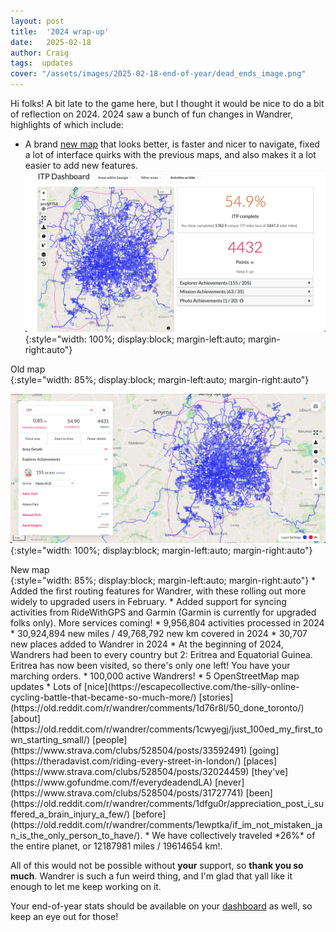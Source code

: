 ```yaml
---
layout: post
title:  '2024 wrap-up'
date:   2025-02-18
author: Craig
tags:  updates
cover: "/assets/images/2025-02-18-end-of-year/dead_ends_image.png"
---
```


Hi folks! A bit late to the game here, but I thought it would be nice to do a bit of reflection on 2024. 2024 saw a bunch of fun changes in Wandrer, highlights of which include:

* A brand [new map](https://wandrer.earth/dashboard/my_places) that looks better, is faster and nicer to navigate, fixed a lot of interface quirks with the previous maps, and also makes it a lot easier to add new features.
![](/assets/images/2025-02-18-end-of-year/before.png){:style="width: 100%; display:block; margin-left:auto; margin-right:auto"}
<figcaption>Old map
</figcaption>{:style="width: 85%; display:block; margin-left:auto; margin-right:auto"}

![](/assets/images/2025-02-18-end-of-year/after.png){:style="width: 100%; display:block; margin-left:auto; margin-right:auto"}
<figcaption>New map
</figcaption>{:style="width: 85%; display:block; margin-left:auto; margin-right:auto"}
* Added the first routing features for Wandrer, with these rolling out more widely to upgraded users in February.
* Added support for syncing activities from RideWithGPS and Garmin (Garmin is currently for upgraded folks only). More services coming!
* 9,956,804 activities processed in 2024
* 30,924,894 new miles / 49,768,792 new km covered in 2024
* 30,707 new places added to Wandrer in 2024
* At the beginning of 2024, Wandrers had been to every country but 2: Eritrea and Equatorial Guinea. Eritrea has now been visited, so there's only one left! You have your marching orders.
* 100,000 active Wandrers!
* 5 OpenStreetMap map updates
* Lots of [nice](https://escapecollective.com/the-silly-online-cycling-battle-that-became-so-much-more/) [stories](https://old.reddit.com/r/wandrer/comments/1d76r8l/50_done_toronto/) [about](https://old.reddit.com/r/wandrer/comments/1cwyegj/just_100ed_my_first_town_starting_small/) [people](https://www.strava.com/clubs/528504/posts/33592491) [going](https://theradavist.com/riding-every-street-in-london/) [places](https://www.strava.com/clubs/528504/posts/32024459) [they've](https://www.gofundme.com/f/everydeadendLA) [never](https://www.strava.com/clubs/528504/posts/31727741) [been](https://old.reddit.com/r/wandrer/comments/1dfgu0r/appreciation_post_i_suffered_a_brain_injury_a_few/) [before](https://old.reddit.com/r/wandrer/comments/1ewptka/if_im_not_mistaken_jan_is_the_only_person_to_have/).
* We have collectively traveled *26%* of the entire planet, or 12187981 miles / 19614654 km!.

All of this would not be possible without **your** support, so **thank you so much**. Wandrer is such a fun weird thing, and I'm glad that yall like it enough to let me keep working on it.

Your end-of-year stats should be available on your [dashboard](https://wandrer.earth/dashboard) as well, so keep an eye out for those!
